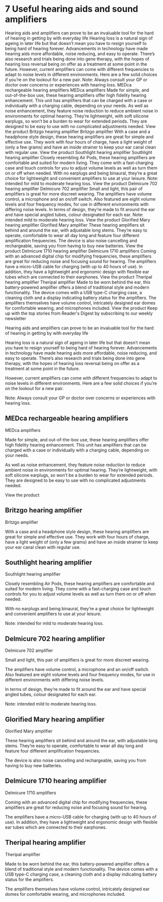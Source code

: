 # 7 Useful hearing aids and sound amplifiers

Hearing aids and amplifiers can prove to be an invaluable tool for the hard of hearing in getting by with everyday life Hearing loss is a natural sign of ageing in later life but that doesn’t mean you have to resign yourself to being hard of hearing forever. Advancements in technology have made hearing aids more affordable, noise reducing, and easy to operate. There’s also research and trials being done into gene therapy, with the hopes of hearing loss reversal being on offer as a treatment at some point in the future. However, current amplifiers can come with different frequencies to adapt to noise levels in different environments. Here are a few solid choices if you’re on the lookout for a new pair. Note: Always consult your GP or doctor over concerns or experiences with hearing loss. MEDca rechargeable hearing amplifiers MEDca amplifiers Made for simple, and out-of-the-box use, these hearing amplifiers offer high fidelity hearing enhancement. This unit has amplifiers that can be charged with a case or individually with a charging cable, depending on your needs. As well as noise enhancement, they feature noise reduction to reduce ambient noise in environments for optimal hearing. They’re lightweight, with soft silicone earplugs, so won’t be a burden to wear for extended periods. They are designed to be easy to use with no complicated adjustments needed. View the product Britzgo hearing amplifier Britzgo amplifier With a case and a headphone style design, these hearing amplifiers are great for simple and effective use. They work with four hours of charge, have a light weight of (only a few grams) and have an inside strainer to keep your ear canal clean with regular use. View the product Southlight hearing amplifier Southlight hearing amplifier Closely resembling Air Pods, these hearing amplifiers are comfortable and suited for modern living. They come with a fast-charging case and touch controls for you to adjust volume levels as well as turn them on or off when needed. With no earplugs and being binaural, they’re a great choice for lightweight and convenient amplifiers to use at your leisure. Note: intended for mild to moderate hearing loss. View the product Delmicure 702 hearing amplifier Delmicure 702 amplifier Small and light, this pair of amplifiers is great for more discreet wearing. The amplifiers have volume control, a microphone and an on/off switch. Also featured are eight volume levels and four frequency modes, for use in different environments with differing noise levels. In terms of design, they’re made to fit around the ear and have special angled tubes, colour designated for each ear. Note: intended mild to moderate hearing loss. View the product Glorified Mary hearing amplifier Glorified Mary amplifier These hearing amplifiers sit behind and around the ear, with adjustable long stems. They’re easy to operate, comfortable to wear all day long and feature four different amplification frequencies. The device is also noise cancelling and rechargeable, saving you from having to buy new batteries. View the product Delmicure 1710 hearing amplifier Delmicure 1710 amplifiers Coming with an advanced digital chip for modifying frequencies, these amplifiers are great for reducing noise and focusing sound for hearing. The amplifiers have a micro-USB cable for charging (with up to 40 hours of use). In addition, they have a lightweight and ergonomic design with flexible ear tubes which are connected to their earphones. View the product Theripal hearing amplifier Theripal amplifier Made to be worn behind the ear, this battery-powered amplifier offers a blend of traditional style and modern functionality. The device comes with a USB type-C charging case, a cleaning cloth and a display indicating battery status for the amplifiers. The amplifiers themselves have volume control, intricately designed ear domes for comfortable wearing, and microphones included. View the product Keep up with the top stories from Reader's Digest by subscribing to our weekly newsletter

Hearing aids and amplifiers can prove to be an invaluable tool for the hard of hearing in getting by with everyday life

Hearing loss is a natural sign of ageing in later life but that doesn’t mean you have to resign yourself to being hard of hearing forever. Advancements in technology have made hearing aids more affordable, noise reducing, and easy to operate. There’s also research and trials being done into gene therapy, with the hopes of hearing loss reversal being on offer as a treatment at some point in the future.

However, current amplifiers can come with different frequencies to adapt to noise levels in different environments. Here are a few solid choices if you’re on the lookout for a new pair.

Note: Always consult your GP or doctor over concerns or experiences with hearing loss.

## MEDca rechargeable hearing amplifiers

MEDca amplifiers

Made for simple, and out-of-the-box use, these hearing amplifiers offer high fidelity hearing enhancement. This unit has amplifiers that can be charged with a case or individually with a charging cable, depending on your needs.

As well as noise enhancement, they feature noise reduction to reduce ambient noise in environments for optimal hearing. They’re lightweight, with soft silicone earplugs, so won’t be a burden to wear for extended periods. They are designed to be easy to use with no complicated adjustments needed.

View the product

## Britzgo hearing amplifier

Britzgo amplifier

With a case and a headphone style design, these hearing amplifiers are great for simple and effective use. They work with four hours of charge, have a light weight of (only a few grams) and have an inside strainer to keep your ear canal clean with regular use.

## Southlight hearing amplifier

Southlight hearing amplifier

Closely resembling Air Pods, these hearing amplifiers are comfortable and suited for modern living. They come with a fast-charging case and touch controls for you to adjust volume levels as well as turn them on or off when needed.

With no earplugs and being binaural, they’re a great choice for lightweight and convenient amplifiers to use at your leisure.

Note: intended for mild to moderate hearing loss.

## Delmicure 702 hearing amplifier

Delmicure 702 amplifier

Small and light, this pair of amplifiers is great for more discreet wearing.

The amplifiers have volume control, a microphone and an on/off switch. Also featured are eight volume levels and four frequency modes, for use in different environments with differing noise levels.

In terms of design, they’re made to fit around the ear and have special angled tubes, colour designated for each ear.

Note: intended mild to moderate hearing loss.

## Glorified Mary hearing amplifier

Glorified Mary amplifier

These hearing amplifiers sit behind and around the ear, with adjustable long stems. They’re easy to operate, comfortable to wear all day long and feature four different amplification frequencies.

The device is also noise cancelling and rechargeable, saving you from having to buy new batteries.

## Delmicure 1710 hearing amplifier

Delmicure 1710 amplifiers

Coming with an advanced digital chip for modifying frequencies, these amplifiers are great for reducing noise and focusing sound for hearing.

The amplifiers have a micro-USB cable for charging (with up to 40 hours of use). In addition, they have a lightweight and ergonomic design with flexible ear tubes which are connected to their earphones.

## Theripal hearing amplifier

Theripal amplifier

Made to be worn behind the ear, this battery-powered amplifier offers a blend of traditional style and modern functionality. The device comes with a USB type-C charging case, a cleaning cloth and a display indicating battery status for the amplifiers.

The amplifiers themselves have volume control, intricately designed ear domes for comfortable wearing, and microphones included.

